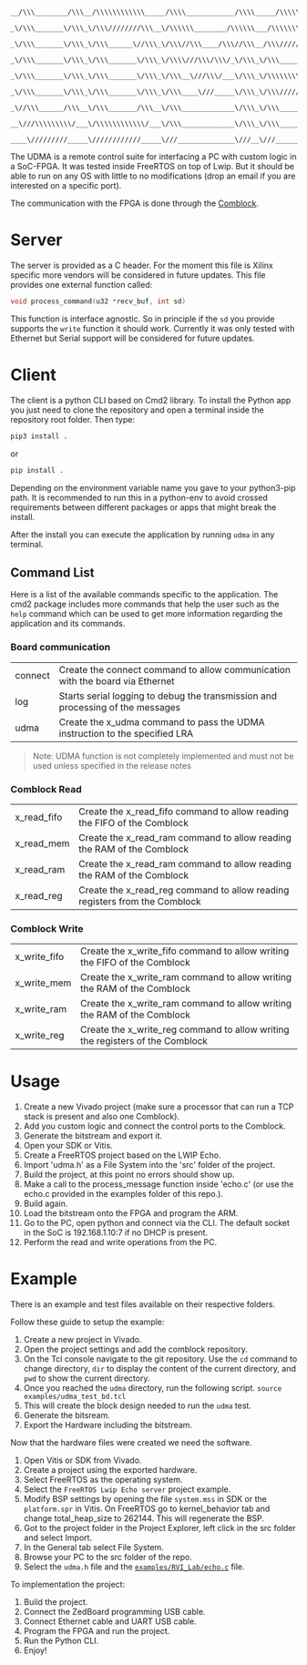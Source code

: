 ```
__/\\\________/\\\__/\\\\\\\\\\\\_____/\\\\____________/\\\\_____/\\\\\\\\\____        
 _\/\\\_______\/\\\_\/\\\////////\\\__\/\\\\\\________/\\\\\\___/\\\\\\\\\\\\\__       
  _\/\\\_______\/\\\_\/\\\______\//\\\_\/\\\//\\\____/\\\//\\\__/\\\/////////\\\_      
   _\/\\\_______\/\\\_\/\\\_______\/\\\_\/\\\\///\\\/\\\/_\/\\\_\/\\\_______\/\\\_     
    _\/\\\_______\/\\\_\/\\\_______\/\\\_\/\\\__\///\\\/___\/\\\_\/\\\\\\\\\\\\\\\_    
     _\/\\\_______\/\\\_\/\\\_______\/\\\_\/\\\____\///_____\/\\\_\/\\\/////////\\\_   
      _\//\\\______/\\\__\/\\\_______/\\\__\/\\\_____________\/\\\_\/\\\_______\/\\\_  
       __\///\\\\\\\\\/___\/\\\\\\\\\\\\/___\/\\\_____________\/\\\_\/\\\_______\/\\\_ 
        ____\/////////_____\////////////_____\///______________\///__\///________\///__
```

The UDMA is a remote control suite for interfacing a PC with custom logic in a SoC-FPGA. It was tested inside FreeRTOS on top of Lwip. But it should be able to run on any OS with little to no modifications (drop an email if you are interested on a specific port).

The communication with the FPGA is done through the [Comblock](https://gitlab.com/rodrigomelo9/core-comblock/).

# Server

The server is provided as a C header. For the moment this file is Xilinx specific more vendors will be considered in future updates. This file provides one external function called:

```C
void process_command(u32 *recv_buf, int sd)
```

This function is interface agnostic. So in principle if the ```sd``` you provide supports the ```write``` function it should work. Currently it was only tested with Ethernet but Serial support will be considered for future updates.

# Client

The client is a python CLI based on Cmd2 library. To install the Python app you just need to clone the repository and open a terminal inside the repository root folder. Then type:

```Bash
pip3 install .
```

or

```Bash
pip install .
```

Depending on the environment variable name you gave to your python3-pip path. It is recommended to run this in a python-env to avoid crossed requirements between different packages or apps that might break the install.  

After the install you can execute the application by running ```udma``` in any terminal.

## Command List

Here is a list of the available commands specific to the application. The cmd2 package includes more commands that help the user such as the ```help``` command which can be used to get more information regarding the application and its commands.

### Board communication

|||
|-|-|
|connect|Create the connect command to allow communication with the board via Ethernet|
|log|Starts serial logging to debug the transmission and processing of the messages|
|udma|Create the x_udma command to pass the UDMA instruction to the specified LRA |

>Note: UDMA function is not completely implemented and must not be used unless specified in the release notes

### Comblock Read

|||
|-|-|
|x_read_fifo|Create the x_read_fifo command to allow reading the FIFO of the Comblock|
|x_read_mem|Create the x_read_ram command to allow reading the RAM of the Comblock|
|x_read_ram|Create the x_read_ram command to allow reading the RAM of the Comblock|
|x_read_reg|Create the x_read_reg command to allow reading registers from the Comblock|

### Comblock Write

|||
|-|-|
|x_write_fifo|Create the x_write_fifo command to allow writing the FIFO of the Comblock|
|x_write_mem|Create the x_write_ram command to allow writing the RAM of the Comblock|
|x_write_ram|Create the x_write_ram command to allow writing the RAM of the Comblock|
|x_write_reg|Create the x_write_reg command to allow writing the registers of the Comblock|

# Usage

1. Create a new Vivado project (make sure a processor that can run a TCP stack is present and also one Comblock).
2. Add you custom logic and connect the control ports to the Comblock.
3. Generate the bitstream and export it.
4. Open your SDK or Vitis.
5. Create a FreeRTOS project based on the LWIP Echo.
6. Import 'udma.h' as a File System into the 'src' folder of the project.
7. Build the project, at this point no errors should show up.
8. Make a call to the process_message function inside 'echo.c' (or use the echo.c provided in the examples folder of this repo.).
9. Build again.
10. Load the bitstream onto the FPGA and program the ARM.
11. Go to the PC, open python and connect via the CLI. The default socket in the SoC is 192.168.1.10:7 if no DHCP is present.
12. Perform the read and write operations from the PC.

# Example

There is an example and test files available on their respective folders.

Follow these guide to setup the example:

1. Create a new project in Vivado.
2. Open the project settings and add the comblock repository.
3. On the Tcl console navigate to the git repository. Use the ```cd``` command to change directory, ```dir``` to display the content of the current directory, and ```pwd``` to show the current directory.
4. Once you reached the ```udma``` directory, run the following script.
   ```source examples/udma_test_bd.tcl```
5. This will create the block design needed to run the ```udma``` test.
6. Generate the bitsream.
7. Export the Hardware including the bitstream.

Now that the hardware files were created we need the software.

1. Open Vitis or SDK from Vivado.
2. Create a project using the exported hardware.
3. Select FreeRTOS as the operating system.
4. Select the ```FreeRTOS Lwip Echo server``` project example.
5. Modify BSP settings by opening the file ```system.mss``` in SDK or the ```platform.spr``` in Vitis. On FreeRTOS go to kernel_behavior tab and change total_heap_size to 262144. This will regenerate the BSP.
6. Got to the project folder in the Project Explorer, left click in the src folder and select Import.
7. In the General tab select File System.
8. Browse your PC to the src folder of the repo.
9. Select the `udma.h` file and the [`examples/RVI_Lab/echo.c`](/examples/RVI_Lab/echo.c) file.

To implementation the project:

1. Build the project.
2. Connect the ZedBoard programming USB cable.
3. Connect Ethernet cable and UART USB cable.
4. Program the FPGA and run the project.
5. Run the Python CLI.
6. Enjoy!
